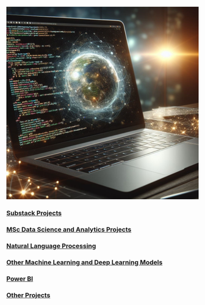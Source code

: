 ![](/images/AmendedLaptopImage.jpg)



### [Substack Projects](https://github.com/Auckland68/SubstackProjects/blob/main/README.md)

### [MSc Data Science and Analytics Projects](https://github.com/Auckland68/MScDataScience)

### [Natural Language Processing](https://github.com/Auckland68/Natural-Language-Processing)

### [Other Machine Learning and Deep Learning Models](https://github.com/Auckland68/ML-Models/blob/main/README.md)

### [Power BI](https://github.com/Auckland68/PowerBIDashboards)

### [Other Projects](https://github.com/Auckland68/Other-Projects/blob/main/README.md)



